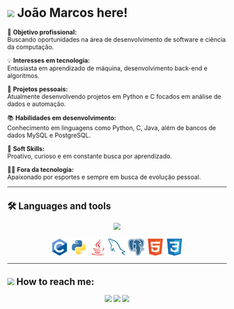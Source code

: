 # <img src="https://github.com/Shiv-sharma-111/Shiv-sharma-111/blob/master/Assets/Hi.gif" width="29px"> João Marcos here!  

🎯 **Objetivo profissional:**  
Buscando oportunidades na área de desenvolvimento de software e ciência da computação.  

💡 **Interesses em tecnologia:**  
Entusiasta em aprendizado de máquina, desenvolvimento back-end e algoritmos.  

🧩 **Projetos pessoais:**  
Atualmente desenvolvendo projetos em Python e C focados em análise de dados e automação.  

📚 **Habilidades em desenvolvimento:**  
Conhecimento em linguagens como Python, C, Java, além de bancos de dados MySQL e PostgreSQL.  

🌟 **Soft Skills:**  
Proativo, curioso e em constante busca por aprendizado.  

🏋️‍♂️ **Fora da tecnologia:**  
Apaixonado por esportes e sempre em busca de evolução pessoal.  

---

## 🛠️ Languages and tools
<div align="center">
  <img src="https://github-readme-stats.vercel.app/api/top-langs/?username=dev-joaocarvalho&layout=compact&theme=radical"/>
</div>

<div align="center"><br>
  <img alt="C" height="40" width="40" src="https://raw.githubusercontent.com/devicons/devicon/master/icons/c/c-original.svg">
  <img alt="Python" height="40" width="40" src="https://raw.githubusercontent.com/devicons/devicon/master/icons/python/python-original.svg">
  <img alt="Java" height="40" width="40" src="https://raw.githubusercontent.com/devicons/devicon/master/icons/java/java-plain.svg">
  <img alt="MySQL" height="40" width="40" src="https://raw.githubusercontent.com/devicons/devicon/master/icons/mysql/mysql-original.svg">
  <img alt="PostgreSQL" height="40" width="40" src="https://raw.githubusercontent.com/devicons/devicon/master/icons/postgresql/postgresql-plain.svg"> 
  <img alt="HTML" height="40" width="40" src="https://raw.githubusercontent.com/devicons/devicon/master/icons/html5/html5-original.svg">
  <img alt="CSS" height="40" width="40" src="https://raw.githubusercontent.com/devicons/devicon/master/icons/css3/css3-original.svg">  
</div>

---

## <img src="https://github.com/Shiv-sharma-111/Shiv-sharma-111/blob/master/Assets/Earth.gif" width="23px">  How to reach me:
<div align="center">
  <a href="mailto:dev.joaocarvalho@gmail.com"><img src="https://img.shields.io/badge/Gmail-D14836?style=for-the-badge&logo=gmail&logoColor=white"></a>
  <a href="https://www.linkedin.com/in/joaom-s-carvalho/" target="_blank"><img src="https://img.shields.io/badge/-LinkedIn-%230077B5?style=for-the-badge&logo=linkedin&logoColor=white"></a>
  <a href="https://instagram.com/jm.carv4lho" target="_blank"><img src="https://img.shields.io/badge/-Instagram-%23E4405F?style=for-the-badge&logo=instagram&logoColor=white"></a>
</div>


<!--
**dev-joaocarvalho/dev-joaocarvalho** is a ✨ _special_ ✨ repository because its `README.md` (this file) appears on your GitHub profile.

Here are some ideas to get you started:

- 🔭 I’m currently working on ...
- 🌱 I’m currently learning ...
- 👯 I’m looking to collaborate on ...
- 🤔 I’m looking for help with ...
- 💬 Ask me about ...
- 📫 How to reach me: ...
- 😄 Pronouns: ...
- ⚡ Fun fact: ...
-->
